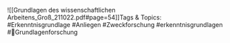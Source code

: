 
![[Grundlagen des wissenschaftlichen Arbeitens_Groß_211022.pdf#page=54]]Tags & Topics:
   #Erkenntnisgrundlage
   #Anliegen
   #Zweckforschung
   #erkenntnisgrundlagen
   #Grundlagenforschung